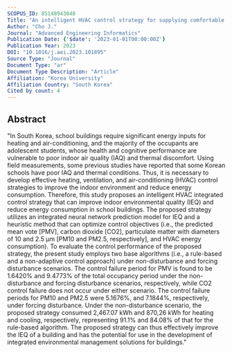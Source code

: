```yaml
---
SCOPUS_ID: 85148943048
Title: "An intelligent HVAC control strategy for supplying comfortable and energy-efficient school environment"
Author: "Cho J."
Journal: "Advanced Engineering Informatics"
Publication Date: {'$date': '2023-01-01T00:00:00Z'}
Publication Year: 2023
DOI: "10.1016/j.aei.2023.101895"
Source Type: "Journal"
Document Type: "ar"
Document Type Description: "Article"
Affiliation: "Korea University"
Affiliation Country: "South Korea"
Cited by count: 4
---
```


## Abstract
"In South Korea, school buildings require significant energy inputs for heating and air-conditioning, and the majority of the occupants are adolescent students, whose health and cognitive performance are vulnerable to poor indoor air quality (IAQ) and thermal discomfort. Using field measurements, some previous studies have reported that some Korean schools have poor IAQ and thermal conditions. Thus, it is necessary to develop effective heating, ventilation, and air-conditioning (HVAC) control strategies to improve the indoor environment and reduce energy consumption. Therefore, this study proposes an intelligent HVAC integrated control strategy that can improve indoor environmental quality (IEQ) and reduce energy consumption in school buildings. The proposed strategy utilizes an integrated neural network prediction model for IEQ and a heuristic method that can optimize control objectives (i.e., the predicted mean vote [PMV], carbon dioxide [CO2], particulate matter with diameters of 10 and 2.5 μm [PM10 and PM2.5, respectively], and HVAC energy consumption). To evaluate the control performance of the proposed strategy, the present study employs two base algorithms (i.e., a rule-based and a non-adaptive control approach) under non-disturbance and forcing disturbance scenarios. The control failure period for PMV is found to be 1.6420% and 9.4773% of the total occupancy period under the non-disturbance and forcing disturbance scenarios, respectively, while CO2 control failure does not occur under either scenario. The control failure periods for PM10 and PM2.5 were 5.1676%, and 7.1844%, respectively, under forcing disturbance. Under the non-disturbance scenario, the proposed strategy consumed 2,467.07 kWh and 870,26 kWh for heating and cooling, respectively, representing 91.1% and 84.08% of that for the rule-based algorithm. The proposed strategy can thus effectively improve the IEQ of a building and has the potential for use in the development of integrated environmental management solutions for buildings."
